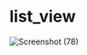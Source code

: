 # list_view

![Screenshot (78)](https://user-images.githubusercontent.com/88321261/131285393-1c733f30-a43c-4b37-bd00-c33cf1ac0f76.png)
